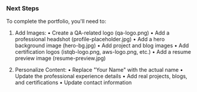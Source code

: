 ### Next Steps

To complete the portfolio, you'll need to:

1. Add Images:
   • Create a QA-related logo (qa-logo.png)
   • Add a professional headshot (profile-placeholder.jpg)
   • Add a hero background image (hero-bg.jpg)
   • Add project and blog images
   • Add certification logos (istqb-logo.png, aws-logo.png, etc.)
   • Add a resume preview image (resume-preview.jpg)

2. Personalize Content:
   • Replace "Your Name" with the actual name
   • Update the professional experience details
   • Add real projects, blogs, and certifications
   • Update contact information
